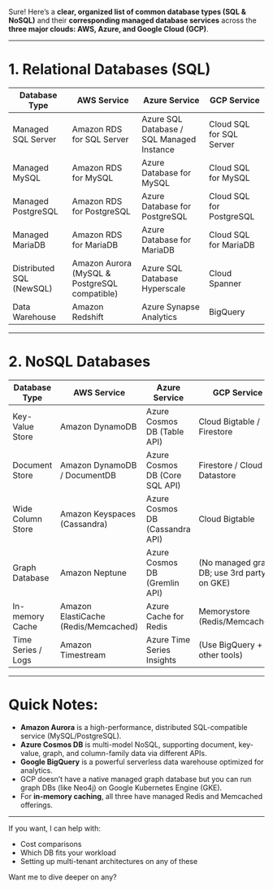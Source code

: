Sure! Here’s a **clear, organized list of common database types (SQL & NoSQL)** and their **corresponding managed database services** across the **three major clouds: AWS, Azure, and Google Cloud (GCP)**.

---

# 1. **Relational Databases (SQL)**

| Database Type            | AWS Service                                   | Azure Service                             | GCP Service              |
| ------------------------ | --------------------------------------------- | ----------------------------------------- | ------------------------ |
| Managed SQL Server       | Amazon RDS for SQL Server                     | Azure SQL Database / SQL Managed Instance | Cloud SQL for SQL Server |
| Managed MySQL            | Amazon RDS for MySQL                          | Azure Database for MySQL                  | Cloud SQL for MySQL      |
| Managed PostgreSQL       | Amazon RDS for PostgreSQL                     | Azure Database for PostgreSQL             | Cloud SQL for PostgreSQL |
| Managed MariaDB          | Amazon RDS for MariaDB                        | Azure Database for MariaDB                | Cloud SQL for MariaDB    |
| Distributed SQL (NewSQL) | Amazon Aurora (MySQL & PostgreSQL compatible) | Azure SQL Database Hyperscale             | Cloud Spanner            |
| Data Warehouse           | Amazon Redshift                               | Azure Synapse Analytics                   | BigQuery                 |

---

# 2. **NoSQL Databases**

| Database Type      | AWS Service                          | Azure Service                   | GCP Service                                 |
| ------------------ | ------------------------------------ | ------------------------------- | ------------------------------------------- |
| Key-Value Store    | Amazon DynamoDB                      | Azure Cosmos DB (Table API)     | Cloud Bigtable / Firestore                  |
| Document Store     | Amazon DynamoDB / DocumentDB         | Azure Cosmos DB (Core SQL API)  | Firestore / Cloud Datastore                 |
| Wide Column Store  | Amazon Keyspaces (Cassandra)         | Azure Cosmos DB (Cassandra API) | Cloud Bigtable                              |
| Graph Database     | Amazon Neptune                       | Azure Cosmos DB (Gremlin API)   | (No managed graph DB; use 3rd party on GKE) |
| In-memory Cache    | Amazon ElastiCache (Redis/Memcached) | Azure Cache for Redis           | Memorystore (Redis/Memcached)               |
| Time Series / Logs | Amazon Timestream                    | Azure Time Series Insights      | (Use BigQuery + other tools)                |

---

# Quick Notes:

* **Amazon Aurora** is a high-performance, distributed SQL-compatible service (MySQL/PostgreSQL).
* **Azure Cosmos DB** is multi-model NoSQL, supporting document, key-value, graph, and column-family data via different APIs.
* **Google BigQuery** is a powerful serverless data warehouse optimized for analytics.
* GCP doesn’t have a native managed graph database but you can run graph DBs (like Neo4j) on Google Kubernetes Engine (GKE).
* For **in-memory caching**, all three have managed Redis and Memcached offerings.

---

If you want, I can help with:

* Cost comparisons
* Which DB fits your workload
* Setting up multi-tenant architectures on any of these

Want me to dive deeper on any?

